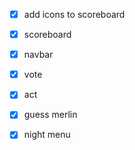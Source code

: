 - [x] add icons to scoreboard
- [x] scoreboard
- [x] navbar
- [x] vote
- [x] act
- [x] guess merlin
- [x] night menu

